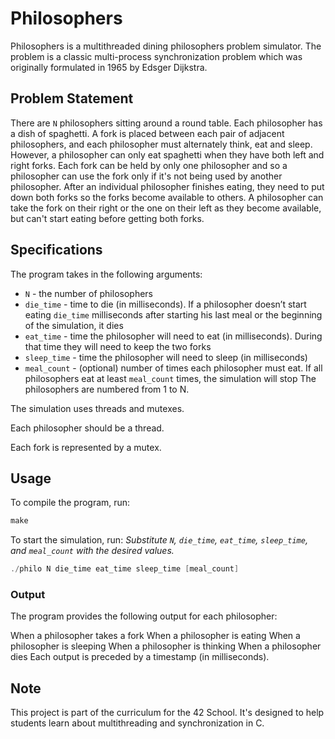 # Philosophers
Philosophers is a multithreaded dining philosophers problem simulator. The problem is a classic multi-process synchronization problem which was originally formulated in 1965 by Edsger Dijkstra.

## Problem Statement
There are `N` philosophers sitting around a round table. Each philosopher has a dish of spaghetti. A fork is placed between each pair of adjacent philosophers, and each philosopher must alternately think, eat and sleep. However, a philosopher can only eat spaghetti when they have both left and right forks. Each fork can be held by only one philosopher and so a philosopher can use the fork only if it's not being used by another philosopher. After an individual philosopher finishes eating, they need to put down both forks so the forks become available to others. A philosopher can take the fork on their right or the one on their left as they become available, but can't start eating before getting both forks.

## Specifications
The program takes in the following arguments:

- `N` - the number of philosophers
- `die_time` - time to die (in milliseconds). If a philosopher doesn’t start eating `die_time` milliseconds after starting his last meal or the beginning of the simulation, it dies
- `eat_time` - time the philosopher will need to eat (in milliseconds). During that time they will need to keep the two forks
- `sleep_time` - time the philosopher will need to sleep (in milliseconds)
- `meal_count` - (optional) number of times each philosopher must eat. If all philosophers eat at least `meal_count` times, the simulation will stop
The philosophers are numbered from 1 to N.

The simulation uses threads and mutexes.

Each philosopher should be a thread.

Each fork is represented by a mutex.

## Usage
To compile the program, run:

``` C
make
```

To start the simulation, run:
_Substitute `N`, `die_time`, `eat_time`, `sleep_time`, and `meal_count` with the desired values._
``` C
./philo N die_time eat_time sleep_time [meal_count]
```

### Output
The program provides the following output for each philosopher:

When a philosopher takes a fork
When a philosopher is eating
When a philosopher is sleeping
When a philosopher is thinking
When a philosopher dies
Each output is preceded by a timestamp (in milliseconds).

## Note
This project is part of the curriculum for the 42 School. It's designed to help students learn about multithreading and synchronization in C.